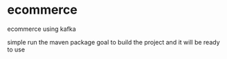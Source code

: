 # ecommerce
ecommerce using kafka

simple run the maven package goal to build the project and it will be ready to use
